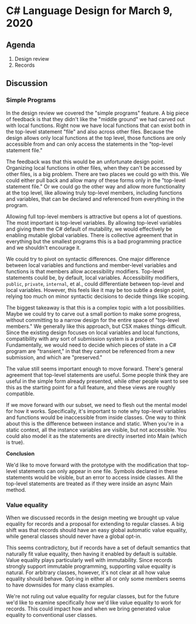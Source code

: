 
# C# Language Design for March 9, 2020

## Agenda

1. Design review
2. Records

## Discussion

### Simple Programs

In the design review we covered the "simple programs" feature. A big piece of feedback is that
they didn't like the "middle ground" we had carved out with local functions. Right now we have
local functions that can exist both in the top-level statement "file" and also across other
files. Because the design allows only local functions at the top level, those functions are only
accessible from and can only access the statements in the "top-level statement file."

The feedback was that this would be an unfortunate design point. Organizing local functions in
other files, when they can't be accessed by other files, is a big problem. There are two places
we could go with this. We could either pull back and allow many of these forms only in the
"top-level statement file." Or we could go the other way and allow more functionality at the top
level, like allowing truly top-level members, including functions and variables, that can be
declared and referenced from everything in the program.

Allowing full top-level members is attractive but opens a lot of questions. The most important is
top-level variables. By allowing top-level variables and giving them the C# default of
mutability, we would effectively be enabling mutable global variables. There is collective
agreement that in everything but the smallest programs this is a bad programming practice and we
shouldn't encourage it.

We could try to pivot on syntactic differences. One major difference between local variables and
functions and member-level variables and functions is that members allow accessibility modifiers.
Top-level statements could be, by default, local variables. Accessibility modifiers, `public`,
`private`, `internal`, et al., could differentiate between top-level and local variables.
However, this feels like it may be too subtle a design point, relying too much on minor syntactic
decisions to decide things like scoping.

The biggest takeaway is that this is a complex topic with a lot possibilities. Maybe we could try
to carve out a small portion to make some progress, without committing to a narrow design for the
entire space of "top-level members." We generally like this approach, but CSX makes things
difficult. Since the existing design focuses on local variables and local functions,
compatibility with any sort of submission system is a problem. Fundamentally, we would need to
decide which pieces of state in a C# program are "transient," in that they cannot be referenced
from a new submission, and which are "preserved."

The value still seems important enough to move forward. There's general agreement that top-level
statements are useful. Some people think they are useful in the simple form already presented,
while other people want to see this as the starting point for a full feature, and these views are
roughly compatible.

If we move forward with our subset, we need to flesh out the mental model for how it works.
Specifically, it's important to note why top-level variables and functions would be inaccessible
from inside classes. One way to think about this is the difference between instance and static.
When you're in a static context, all the instance variables are visible, but not accessible. You
could also model it as the statements are directly inserted into Main (which is true).

**Conclusion**

We'd like to move forward with the prototype with the modification that top-level statements can
only appear in one file. Symbols declared in these statements would be visible, but an error to
access inside classes. All the top-level statements are treated as if they were inside an async
Main method.

### Value equality

When we discussed records in the design meeting we brought up value equality for records and a
proposal for extending to regular classes. A big shift was that records should have an easy
global automatic value equality, while general classes should never have a global opt-in.

This seems contradictory, but if records have a set of default semantics that naturally fit value
equality, then having it enabled by default is suitable. Value equality plays particularly well
with immutability. Since records strongly support immutable programming, supporting value
equality is natural. For arbitrary classes, however, it's not clear at all how value equality
should behave. Opt-ing in either all or only some members seems to have downsides for many class
examples.

We're not ruling out value equality for regular classes, but for the future we'd like to examine
specifically how we'd like value equality to work for records. This could impact how and when we
bring generated value equality to conventional user classes.